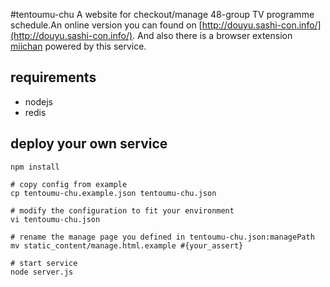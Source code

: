 #tentoumu-chu
A website for checkout/manage 48-group TV programme schedule.An online version you can found on [http://douyu.sashi-con.info/](http://douyu.sashi-con.info/). And also there is a browser extension  [miichan](https://github.com/larvata/miichan) powered by this service.


## requirements

- nodejs
- redis

## deploy your own service

```
npm install

# copy config from example
cp tentoumu-chu.example.json tentoumu-chu.json

# modify the configuration to fit your environment
vi tentoumu-chu.json

# rename the manage page you defined in tentoumu-chu.json:managePath
mv static_content/manage.html.example #{your_assert}

# start service
node server.js
```
